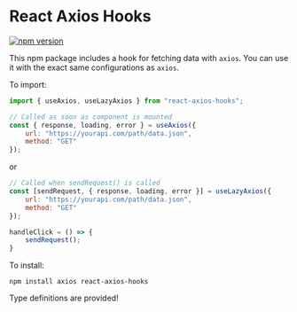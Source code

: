 # React Axios Hooks

[![npm version](http://img.shields.io/npm/v/react-axios-hooks.svg?style=flat)](https://npmjs.org/package/react-axios-hooks "View this project on npm")

This npm package includes a hook for fetching data with ```axios```. You can use it with the exact same configurations as ```axios```.

To import:
```javascript
import { useAxios, useLazyAxios } from "react-axios-hooks";
```

```javascript
// Called as soon as component is mounted
const { response, loading, error } = useAxios({
    url: "https://yourapi.com/path/data.json",
    method: "GET"
});
```
or
```javascript
// Called when sendRequest() is called
const [sendRequest, { response, loading, error }] = useLazyAxios({
    url: "https://yourapi.com/path/data.json",
    method: "GET"
});

handleClick = () => {
    sendRequest();
}
```

To install:
```
npm install axios react-axios-hooks
```

Type definitions are provided!